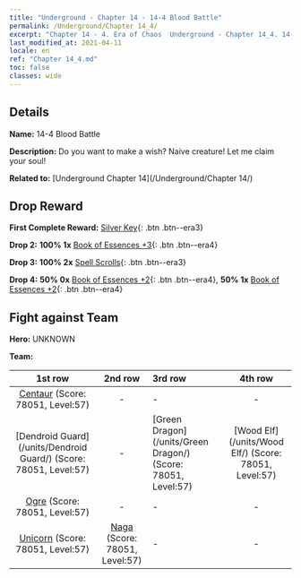 ```yaml
---
title: "Underground - Chapter 14 - 14-4 Blood Battle"
permalink: /Underground/Chapter 14_4/
excerpt: "Chapter 14 - 4. Era of Chaos  Underground - Chapter 14_4. 14-4 Blood Battle"
last_modified_at: 2021-04-11
locale: en
ref: "Chapter 14_4.md"
toc: false
classes: wide
---
```


## Details

 **Name:** 14-4 Blood Battle

 **Description:** Do you want to make a wish? Naive creature! Let me claim your soul!

 **Related to:** [Underground Chapter 14](/Underground/Chapter 14/)

## Drop Reward

 **First Complete Reward:** [Silver Key](/Items/con_693/){: .btn .btn--era3}

 **Drop 2:** **100% 1x** [Book of Essences +3](/Items/mat_60/){: .btn .btn--era4}

 **Drop 3:** **100% 2x** [Spell Scrolls](/Items/con_694/){: .btn .btn--era3}

 **Drop 4:** **50% 0x** [Book of Essences +2](/Items/mat_53/){: .btn .btn--era4}, **50% 1x** [Book of Essences +2](/Items/mat_53/){: .btn .btn--era4}


## Fight against Team
 **Hero:** UNKNOWN

 **Team:**


  | 1st row | 2nd row | 3rd row | 4th row |
  |:----:|:----:|:----|:----:|
  | [Centaur](/units/Centaur/) (Score: 78051, Level:57)  | - | - | - |
  | [Dendroid Guard](/units/Dendroid Guard/) (Score: 78051, Level:57)  | - | [Green Dragon](/units/Green Dragon/) (Score: 78051, Level:57)  | [Wood Elf](/units/Wood Elf/) (Score: 78051, Level:57)  |
  | [Ogre](/units/Ogre/) (Score: 78051, Level:57)  | - | - | - |
  | [Unicorn](/units/Unicorn/) (Score: 78051, Level:57)  | [Naga](/units/Naga/) (Score: 78051, Level:57)  | - | - |


